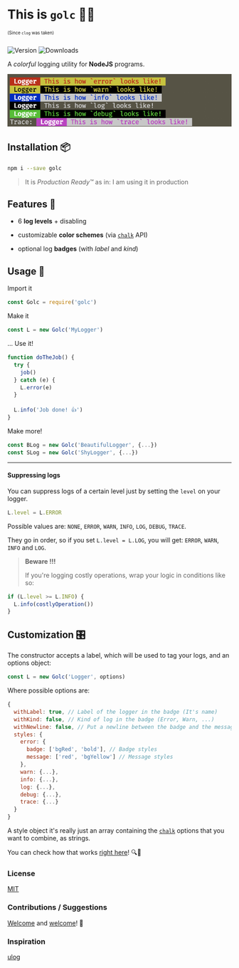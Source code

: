 # This is `golc` 🌈📝
<sup><sup>(Since `clog` was taken)</sup></sup>

![Version](https://img.shields.io/npm/v/golc.svg?color=green&label=version)
![Downloads](https://img.shields.io/npm/dt/golc.svg)


A *colorful* logging utility for **NodeJS** programs.

![Screenshot of golc](images/example.png)

## Installation 📦

```sh
npm i --save golc
```

> It is *Production Ready️™* as in: I am using it in production

## Features 🍕

+ 6 **log levels** + disabling

+ customizable **color schemes** (via [`chalk`](https://github.com/chalk/chalk) API)

+ optional log **badges** (with *label* and *kind*)

## Usage 🚀

Import it
```javascript
const Golc = require('golc')
```

Make it
```javascript
const L = new Golc('MyLogger')
```

... Use it!
```javascript
function doTheJob() {
  try {
    job()
  } catch (e) {
    L.error(e)
  }

  L.info('Job done! 👍')
}
```

Make more!

```javascript
const BLog = new Golc('BeautifulLogger', {...})
const SLog = new Golc('ShyLogger', {...})
```

* * *
#### Suppressing logs
You can suppress logs of a certain level just by setting the `level` on your logger.
```javascript
L.level = L.ERROR
```

Possible values are: `NONE`, `ERROR`, `WARN`, `INFO`, `LOG`, `DEBUG`, `TRACE`.

They go in order, so if you set `L.level = L.LOG`, you will get: `ERROR`, `WARN`, `INFO` and `LOG`.

> **Beware !!!**
>
>  If you're logging costly operations, wrap your logic in conditions like so:

```javascript
if (L.level >= L.INFO) {
  L.info(costlyOperation())
}
```

## Customization 🎛
The constructor accepts a label, which will be used to tag your logs, and an options object:

```javascript
const L = new Golc('Logger', options)
```

Where possible options are:

```javascript
{
  withLabel: true, // Label of the logger in the badge (It's name)
  withKind: false, // Kind of log in the badge (Error, Warn, ...)
  withNewline: false, // Put a newline between the badge and the message
  styles: {
    error: {
      badge: ['bgRed', 'bold'], // Badge styles
      message: ['red', 'bgYellow'] // Message styles
    },
    warn: {...},
    info: {...},
    log: {...},
    debug: {...},
    trace: {...}
  }
}
```

A style object it's really just an array containing the [`chalk`](https://github.com/chalk/chalk) options that you want to combine, as strings.

You can check how that works [right here](https://github.com/bugged-reality/golc/blob/master/index.js#L13)! 🔍👀

### License

[MIT](LICENSE)

### Contributions / Suggestions


[Welcome](https://github.com/bugged-reality/golc/pulls) and [welcome](https://github.com/bugged-reality/golc/issues)! 🤗

### Inspiration

[ulog](https://github.com/download/ulog)
